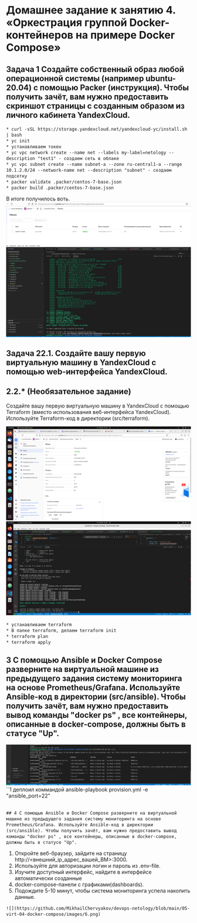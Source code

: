 # Домашнее задание к занятию 4. «Оркестрация группой Docker-контейнеров на примере Docker Compose»

## Задача 1 Создайте собственный образ любой операционной системы (например ubuntu-20.04) с помощью Packer (инструкция). Чтобы получить зачёт, вам нужно предоставить скриншот страницы с созданным образом из личного кабинета YandexCloud.

```
* curl -sSL https://storage.yandexcloud.net/yandexcloud-yc/install.sh | bash  
* yc init
* устанавливаем токен
* yc vpc network create --name net --labels my-label=netology --description "test1" - создаем сеть в облаке
* yc vpc subnet create --name subnet-a --zone ru-central1-a --range 10.1.2.0/24 --network-name net --description "subnet" - создаем подсетку 
* packer validate .packer/centos-7-base.json
* packer build .packer/centos-7-base.json
```
В итоге получилось воть.
![](https://github.com/MikhailChervyakov/devops-netology/blob/main/05-virt-04-docker-compose/images/1.png)
![](https://github.com/MikhailChervyakov/devops-netology/blob/main/05-virt-04-docker-compose/images/2.png)


## Задача 22.1. Создайте вашу первую виртуальную машину в YandexCloud с помощью web-интерфейса YandexCloud.

## 2.2.* (Необязательное задание)
Создайте вашу первую виртуальную машину в YandexCloud с помощью Terraform (вместо использования веб-интерфейса YandexCloud). Используйте Terraform-код в директории (src/terraform).


![](https://github.com/MikhailChervyakov/devops-netology/blob/main/05-virt-04-docker-compose/images/3.png)
![](https://github.com/MikhailChervyakov/devops-netology/blob/main/05-virt-04-docker-compose/images/4.png)

```
* устанавливаем terraform
* В папке terraform, делаем terraform init
* terraform plan
* terraform apply
```
## 3 С помощью Ansible и Docker Compose разверните на виртуальной машине из предыдущего задания систему мониторинга на основе Prometheus/Grafana. Используйте Ansible-код в директории (src/ansible). Чтобы получить зачёт, вам нужно предоставить вывод команды "docker ps" , все контейнеры, описанные в docker-compose, должны быть в статусе "Up".

![](https://github.com/MikhailChervyakov/devops-netology/blob/main/05-virt-04-docker-compose/images/5.png)
``1
деплоил коммандой  ansible-playbook provision.yml  -e "ansible_port=22" 
```

## 4 С помощью Ansible и Docker Compose разверните на виртуальной машине из предыдущего задания систему мониторинга на основе Prometheus/Grafana. Используйте Ansible-код в директории (src/ansible). Чтобы получить зачёт, вам нужно предоставить вывод команды "docker ps" , все контейнеры, описанные в docker-compose, должны быть в статусе "Up".
```
1.    Откройте веб-браузер, зайдите на страницу http://<внешний_ip_адрес_вашей_ВМ>:3000.
2.    Используйте для авторизации логин и пароль из .env-file.
3.    Изучите доступный интерфейс, найдите в интерфейсе автоматически созданные   
4.    docker-compose-панели с графиками(dashboards).
5.    Подождите 5-10 минут, чтобы система мониторинга успела накопить данные.
```
![](https://github.com/MikhailChervyakov/devops-netology/blob/main/05-virt-04-docker-compose/images/6.png)

